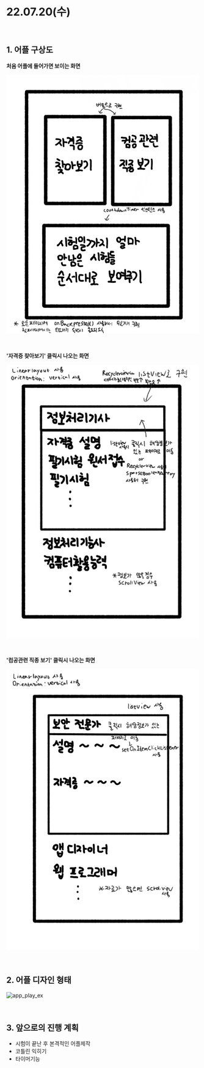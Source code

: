 # **22.07.20(수)**
<br/>

## **1. 어플 구상도**

**처음 어플에 들어가면 보이는 화면**

![Pic](./pic/secondmd_4.jpg)

<br/>

**'자격증 찾아보기' 클릭시 나오는 화면**

![Pic2](./pic/secondmd_3.jpg)

<br/>

**'컴공관련 직종 보기' 클릭시 나오는 화면**

![Pic3](./pic/secondmd_1.png)

<br/>

## **2. 어플 디자인 형태**

![app_play_ex](https://user-images.githubusercontent.com/62230117/179760681-9fe3613d-435a-4777-ba7f-c84b0098a793.gif)

<br/>

## **3. 앞으로의 진행 계획**

- 시험이 끝난 후 본격적인 어플제작
- 코틀린 익히기
- 타이머기능 

<br/>
